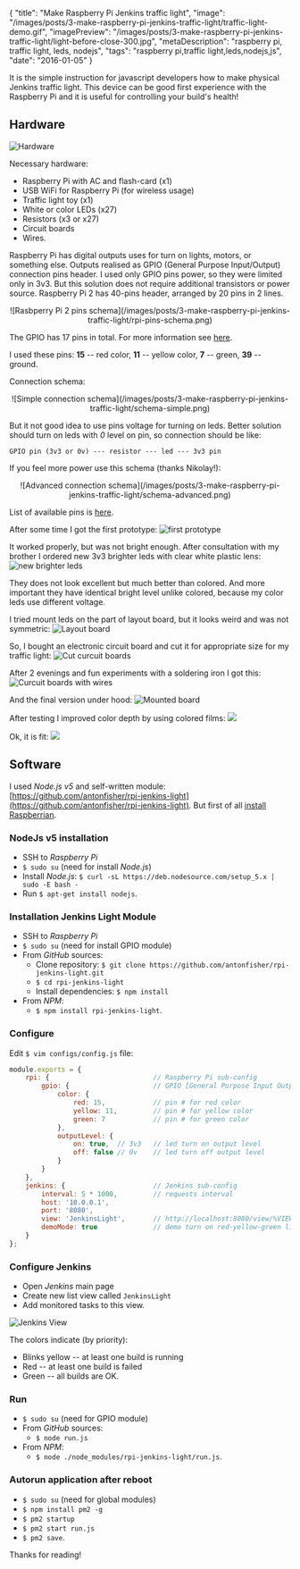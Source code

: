 {
    "title": "Make Raspberry Pi Jenkins traffic light",
    "image": "/images/posts/3-make-raspberry-pi-jenkins-traffic-light/traffic-light-demo.gif",
    "imagePreview": "/images/posts/3-make-raspberry-pi-jenkins-traffic-light/light-before-close-300.jpg",
    "metaDescription": "raspberry pi, traffic light, leds, nodejs",
    "tags": "raspberry pi,traffic light,leds,nodejs,js",
    "date": "2016-01-05"
}

<!-- preview -->

It is the simple instruction for javascript developers how to make physical Jenkins traffic light.
This device can be good first experience with the Raspberry Pi and it is useful for controlling your build's health!

<!-- /preview -->

## Hardware

![Hardware](/images/posts/3-make-raspberry-pi-jenkins-traffic-light/parts-unpackage.jpg)

Necessary hardware:
- Raspberry Pi with AC and flash-card (x1)
- USB WiFi for Raspberry Pi (for wireless usage)
- Traffic light toy (x1)
- White or color LEDs (x27)
- Resistors (x3 or x27)
- Circuit boards
- Wires.

Raspberry Pi has digital outputs uses for turn on lights, motors, or something else.
Outputs realised as GPIO (General Purpose Input/Output) connection pins header.
I used only GPIO pins power, so they were limited only in 3v3.
But this solution does not require additional transistors or power source.
Raspberry Pi 2 has 40-pins header, arranged by 20 pins in 2 lines.

<center>
![Rasbperry Pi 2 pins schema](/images/posts/3-make-raspberry-pi-jenkins-traffic-light/rpi-pins-schema.png)
</center>

The GPIO has 17 pins in total.
For more information see [here](http://elinux.org/RPi_Low-level_peripherals).

I used these pins: __15__ -- red color, __11__ -- yellow color, __7__ -- green, __39__ -- ground.

Connection schema:
<center>
![Simple connection schema](/images/posts/3-make-raspberry-pi-jenkins-traffic-light/schema-simple.png)
</center>

But it not good idea to use pins voltage for turning on leds.
Better solution should turn on leds with _0_ level on pin, so connection should be like:

```
GPIO pin (3v3 or 0v) --- resistor --- led --- 3v3 pin
```

If you feel more power use this schema (thanks Nikolay!):
<center>
![Advanced connection schema](/images/posts/3-make-raspberry-pi-jenkins-traffic-light/schema-advanced.png)
</center>

List of available pins is [here](http://elinux.org/RPi_BCM2835_GPIOs).

After some time I got the first prototype:
![first prototype](/images/posts/3-make-raspberry-pi-jenkins-traffic-light/check-prototype-1.jpg)

It worked properly, but was not bright enough.
After consultation with my brother I ordered new 3v3 brighter leds with clear white plastic lens: 
![new brighter leds](/images/posts/3-make-raspberry-pi-jenkins-traffic-light/new-leds-pack.jpg)

They does not look excellent but much better than colored.
And more important they have identical bright level unlike colored, because my color leds use different voltage.

I tried mount leds on the part of layout board, but it looks weird and was not symmetric:
![Layout board](/images/posts/3-make-raspberry-pi-jenkins-traffic-light/layout-board.jpg)

So, I bought an electronic circuit board and cut it for appropriate size for my traffic light:
![Cut curcuit boards](/images/posts/3-make-raspberry-pi-jenkins-traffic-light/cut-circuit-boards.jpg)

After 2 evenings and fun experiments with a soldering iron I got this:
![Curcuit boards with wires](/images/posts/3-make-raspberry-pi-jenkins-traffic-light/boards-with-wires.jpg)

And the final version under hood:
![Mounted board](/images/posts/3-make-raspberry-pi-jenkins-traffic-light/mounted-board.jpg)

After testing I improved color depth by using colored films: 
![](/images/posts/3-make-raspberry-pi-jenkins-traffic-light/add-films.jpg)

Ok, it is fit:
![](/images/posts/3-make-raspberry-pi-jenkins-traffic-light/light-before-close.jpg)


## Software

I used _Node.js v5_ and self-written module:
[https://github.com/antonfisher/rpi-jenkins-light](https://github.com/antonfisher/rpi-jenkins-light).
But first of all [install Raspberrian](http://antonfisher.com/posts/2015/12/04/how-to-find-raspberry-pi-ip-address-dhcp/). 

### NodeJs v5 installation
* SSH to _Raspberry Pi_
* `$ sudo su` (need for install _Node.js_)
* Install _Node.js_: `$ curl -sL https://deb.nodesource.com/setup_5.x | sudo -E bash -`
* Run `$ apt-get install nodejs`.

### Installation Jenkins Light Module
* SSH to _Raspberry Pi_
* `$ sudo su` (need for install GPIO module)
* From _GitHub_ sources:
    * Clone repository: `$ git clone https://github.com/antonfisher/rpi-jenkins-light.git`
    * `$ cd rpi-jenkins-light`
    * Install dependencies: `$ npm install`
* From _NPM_:
    * `$ npm install rpi-jenkins-light`.

### Configure
Edit `$ vim configs/config.js` file:

``` javascript
module.exports = {
    rpi: {                          // Raspberry Pi sub-config
        gpio: {                     // GPIO [General Purpose Input Output] config
            color: {
                red: 15,            // pin # for red color
                yellow: 11,         // pin # for yellow color
                green: 7            // pin # for green color
            },
            outputLevel: {
                on: true,  // 3v3   // led turn on output level
                off: false // 0v    // led turn off output level
            }
        }
    },
    jenkins: {                      // Jenkins sub-config
        interval: 5 * 1000,         // requests interval
        host: '10.0.0.1',
        port: '8080',
        view: 'JenkinsLight',       // http://localhost:8080/view/%VIEW_NAME%/
        demoMode: true              // demo turn on red-yellow-green lights
    }
};
```

### Configure Jenkins
* Open _Jenkins_ main page
* Create new list view called `JenkinsLight`
* Add monitored tasks to this view.

![Jenkins View](/images/posts/3-make-raspberry-pi-jenkins-traffic-light/create-jenkins-view.png)

The colors indicate (by priority):
* Blinks yellow -- at least one build is running
* Red -- at least one build is failed
* Green -- all builds are OK.

### Run
* `$ sudo su` (need for GPIO module)
* From _GitHub_ sources:
    * `$ node run.js`
* From _NPM_:
    * `$ node ./node_modules/rpi-jenkins-light/run.js`.

### Autorun application after reboot
* `$ sudo su` (need for global modules)
* `$ npm install pm2 -g`
* `$ pm2 startup`
* `$ pm2 start run.js`
* `$ pm2 save`.

Thanks for reading!